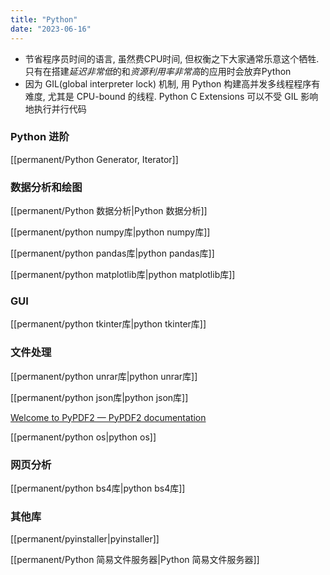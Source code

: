 ```yaml
---
title: "Python"
date: "2023-06-16"
---
```


- 节省程序员时间的语言, 虽然费CPU时间, 但权衡之下大家通常乐意这个牺牲. 只有在搭建*延迟非常低*的和*资源利用率非常高*的应用时会放弃Python
- 因为 GIL(global interpreter lock) 机制, 用 Python 构建高并发多线程程序有难度, 尤其是 CPU-bound 的线程. Python C Extensions 可以不受 GIL 影响地执行并行代码

### Python 进阶
[[permanent/Python Generator, Iterator]]


### 数据分析和绘图
[[permanent/Python 数据分析|Python 数据分析]]

[[permanent/python numpy库|python numpy库]]

[[permanent/python pandas库|python pandas库]]

[[permanent/python matplotlib库|python matplotlib库]]

### GUI
[[permanent/python tkinter库|python tkinter库]]

### 文件处理
[[permanent/python unrar库|python unrar库]]

[[permanent/python json库|python json库]]

[Welcome to PyPDF2 — PyPDF2 documentation](https://pypdf2.readthedocs.io/en/latest/index.html)

[[permanent/python os|python os]]

### 网页分析
[[permanent/python bs4库|python bs4库]]

### 其他库
[[permanent/pyinstaller|pyinstaller]]

[[permanent/Python 简易文件服务器|Python 简易文件服务器]]

